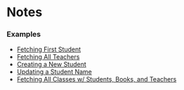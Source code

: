 # Notes


### Examples
- [Fetching First Student](http://localhost:8080/graphql?query=%7B%0A%20%20student%20(id%3A%201)%20%7B%0A%20%20%20%20name%0A%20%20%7D%0A%7D)  
- [Fetching All Teachers](http://localhost:8080/graphql?query=%7B%0A%20%20teachers%20%7B%0A%20%20%20%20name%0A%20%20%20%20id%0A%20%20%7D%0A%7D)  
- [Creating a New Student](http://localhost:8080/graphql?query=mutation%20%7B%0A%20%20setStudent(name%3A%20%22Gabe%20Meola%22)%20%7B%0A%20%20%20%20id%0A%20%20%20%20name%0A%20%20%7D%0A%7D)  
- [Updating a Student Name](http://localhost:8080/graphql?query=mutation%20M%7B%0A%20%20setStudent(name%3A%20%22Hagrid%20Goes%20Back%20to%20School%22%2C%20id%3A%203)%20%7B%0A%20%20%20%20id%0A%20%20%20%20name%0A%20%20%7D%0A%7D%0A%0Aquery%20Q%7B%0A%20%20students%20%7B%0A%20%20%20%20name%0A%20%20%7D%0A%7D&operationName=Q)  
- [Fetching All Classes w/ Students, Books, and Teachers](http://localhost:8080/graphql?query=%7B%0A%20%20classes%20%7B%0A%20%20%20%20name%0A%20%20%20%20teachers%20%7B%0A%20%20%20%20%20%20name%0A%20%20%20%20%7D%0A%20%20%20%20books%20%7B%0A%20%20%20%20%20%20title%0A%20%20%20%20%7D%0A%20%20%20%20students%20%7B%0A%20%20%20%20%20%20name%0A%20%20%20%20%7D%0A%20%20%7D%0A%7D)
